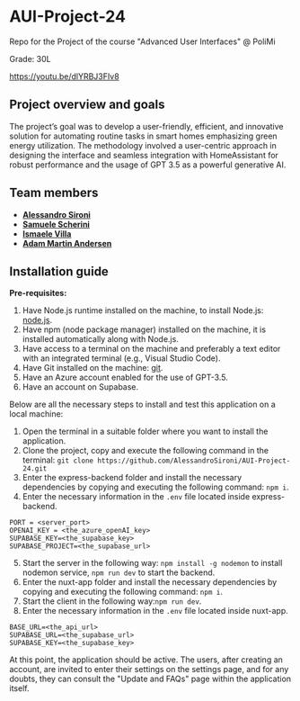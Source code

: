 # AUI-Project-24

Repo for the Project of the course "Advanced User Interfaces" @ PoliMi

Grade: 30L

https://youtu.be/dlYRBJ3FIv8
<!-- https://github.com/AlessandroSironi/AUI-Project-24/assets/100214750/37274377-ed4b-4759-b882-74b382cba09d -->


## Project overview and goals

The project’s goal was to develop a user-friendly, efficient, and innovative solution for automating routine tasks in smart homes emphasizing green energy utilization. The methodology involved a user-centric approach in designing the interface and seamless integration with HomeAssistant for robust performance and the usage of GPT 3.5 as a powerful generative AI.

## Team members

-   [**Alessandro Sironi**](https://github.com/AlessandroSironi)
-   [**Samuele Scherini**](https://github.com/ScheriniSamuele)
-   [**Ismaele Villa**](https://github.com/ismaelevilla15)
-   [**Adam Martin Andersen**](https://github.com/adaan1)

## Installation guide

**Pre-requisites:**

1. Have Node.js runtime installed on the machine, to install Node.js: [node.js](https://nodejs.org/).
2. Have npm (node package manager) installed on the machine, it is installed automatically along with Node.js.
3. Have access to a terminal on the machine and preferably a text editor with an integrated terminal (e.g., Visual Studio Code).
4. Have Git installed on the machine: [git](https://git-scm.com/).
5. Have an Azure account enabled for the use of GPT-3.5.
6. Have an account on Supabase.

Below are all the necessary steps to install and test this application on a local machine:

1. Open the terminal in a suitable folder where you want to install the application.
2. Clone the project, copy and execute the following command in the terminal: `git clone https://github.com/AlessandroSironi/AUI-Project-24.git`
3. Enter the express-backend folder and install the necessary dependencies by copying and executing the following command:
   `npm i`.
4. Enter the necessary information in the `.env` file located inside express-backend.

```
PORT = <server_port>
OPENAI_KEY = <the_azure_openAI_key>
SUPABASE_KEY=<the_supabase_key>
SUPABASE_PROJECT=<the_supabase_url>
```

5. Start the server in the following way:
   `npm install -g nodemon` to install nodemon service,
   `npm run dev` to start the backend.
6. Enter the nuxt-app folder and install the necessary dependencies by copying and executing the following command: `npm i`.
7. Start the client in the following way:`npm run dev`.
8. Enter the necessary information in the `.env` file located inside nuxt-app.

```
BASE_URL=<the_api_url>
SUPABASE_URL=<the_supabase_url>
SUPABASE_KEY=<the_supabase_key>
```

At this point, the application should be active. The users, after creating an account, are invited to enter their settings on the settings page, and for any doubts, they can consult the "Update and FAQs" page within the application itself.
